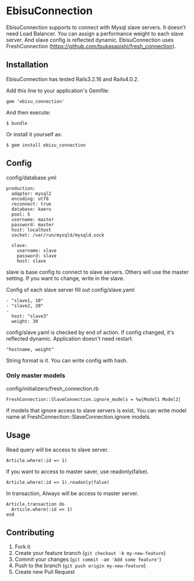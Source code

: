 # EbisuConnection                                                                                                                                                                                           

EbisuConnection supports to connect with Mysql slave servers. It doesn't need Load Balancer.
You can assign a performance weight to each slave server. And slave config is reflected dynamic. 
EbisuConnection uses FreshConnection (https://github.com/tsukasaoishi/fresh_connection).

## Installation

EbisuConnection has tested Rails3.2.16 and Rails4.0.2.

Add this line to your application's Gemfile:

    gem 'ebisu_connection'

And then execute:

    $ bundle

Or install it yourself as:

    $ gem install ebisu_connection

## Config

config/database.yml

    production:
      adapter: mysql2
      encoding: utf8
      reconnect: true
      database: kaeru
      pool: 5
      username: master
      password: master
      host: localhost
      socket: /var/run/mysqld/mysqld.sock

      slave:
        username: slave
        password: slave
        host: slave

slave is base config to connect to slave servers.
Others will use the master setting. If you want to change, write in the slave.

Config of each slave server fill out config/slave.yaml

    - "slave1, 10"
    - "slave2, 20"
    -
      host: "slave3"
      weight: 30

config/slave.yaml is checked by end of action. If config changed, it's reflected dynamic. Application doesn't need restart.

    "hostname, weight"

String format is it. You can write config with hash.

### Only master models

config/initializers/fresh_connection.rb

    FreshConnection::SlaveConnection.ignore_models = %w|Model1 Model2|

If models that ignore access to slave servers is exist, You can write model name at FreshConnection::SlaveConnection.ignore models.

## Usage

Read query will be access to slave server.

    Article.where(:id => 1)

If you want to access to master saver, use readonly(false).

    Article.where(:id => 1).readonly(false)

In transaction, Always will be access to master server.

    Article.transaction do
      Article.where(:id => 1)
    end


## Contributing

1. Fork it
2. Create your feature branch (`git checkout -b my-new-feature`)
3. Commit your changes (`git commit -am 'Add some feature'`)
4. Push to the branch (`git push origin my-new-feature`)
5. Create new Pull Request
